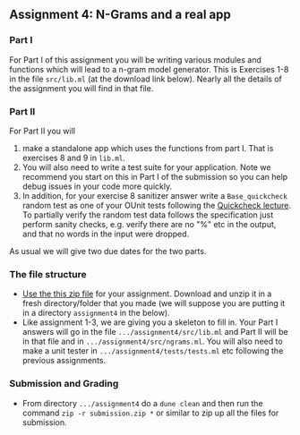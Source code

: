 Assignment 4: N-Grams and a real app
------------------------------------

### Part I

For Part I of this assignment you will be writing various modules and functions which will lead to a n-gram model generator.  This is Exercises 1-8 in the file `src/lib.ml` (at the download link below).  Nearly all the details of the assignment you will find in that file.

### Part II

For Part II you will 

  1) make a standalone app which uses the functions from part I. That is exercises 8 and 9 in `lib.ml`.
  2) You will also need to write a test suite for your application.  Note we recommend you start on this in Part I of the submission so you can help debug issues in your code more quickly.
  3) In addition, for your exercise 8 sanitizer answer write a `Base_quickcheck` random test as one of your OUnit tests following the [Quickcheck lecture](../specification-test.html#quickcheck).  To partially verify the random test data follows the specification just perform sanity checks, e.g. verify there are no "%" etc in the output, and that no words in the input were dropped.

As usual we will give two due dates for the two parts.

### The file structure

* [Use the this zip file](assignment4.zip) for your assignment.  Download and unzip it in a fresh directory/folder that you made (we will suppose you are putting it in a directory `assignment4` in the below).  
* Like assignment 1-3, we are giving you a skeleton to fill in.  Your Part I answers will go in the file  `.../assignment4/src/lib.ml` and Part II will be in that file and in `.../assignment4/src/ngrams.ml`.  You will also need to make a unit tester in `.../assignment4/tests/tests.ml` etc following the previous assignments.

### Submission and Grading
* From directory `.../assignment4` do a `dune clean` and then run the command `zip -r submission.zip *` or similar to zip up all the files for submission.